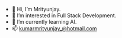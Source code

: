 - 👋 Hi, I’m Mrityunjay.
- 👀 I’m interested in Full Stack Development.
- 🌱 I’m currently learning AI.
- 📫 kumarmrityunjay_@hotmail.com

<!---
mrityunjay-1/mrityunjay-1 is a ✨ special ✨ repository because its `README.md` (this file) appears on your GitHub profile.
You can click the Preview link to take a look at your changes.
--->
